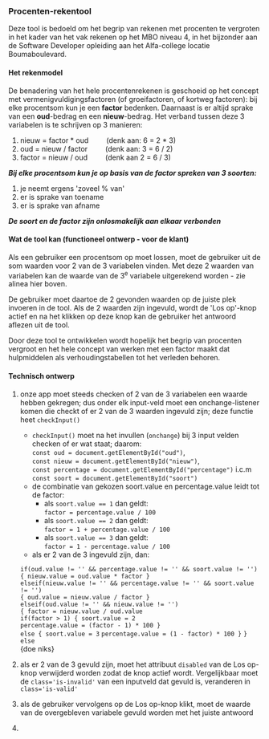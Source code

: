 ### Procenten-rekentool

Deze tool is bedoeld om het begrip van rekenen met procenten te vergroten in het kader van het vak rekenen op het MBO niveau 4, in het bijzonder aan de Software Developer opleiding aan het Alfa-college locatie Boumaboulevard.

#### Het rekenmodel

De benadering van het hele procentenrekenen is geschoeid op het concept met vermenigvuldigingsfactoren (of groeifactoren, of kortweg factoren): bij elke procentsom kun je een **factor** bedenken. Daarnaast is er altijd sprake van een **oud**-bedrag en een **nieuw**-bedrag. Het verband tussen deze 3 variabelen is te schrijven op 3 manieren:

1. nieuw = factor * oud &nbsp;&nbsp;&nbsp;&nbsp;&nbsp;&nbsp;&nbsp;&nbsp;(denk aan: 6 = 2 * 3)
2. oud = nieuw / factor &nbsp;&nbsp;&nbsp;&nbsp;&nbsp;&nbsp;&nbsp;&nbsp;(denk aan: 3 = 6 / 2)
3. factor = nieuw / oud &nbsp;&nbsp;&nbsp;&nbsp;&nbsp;&nbsp;&nbsp;&nbsp;(denk aan 2 = 6 / 3)

***Bij elke procentsom kun je op basis van de factor spreken van 3 soorten:***

1. je neemt ergens 'zoveel % van'
2. er is sprake van toename
3. er is sprake van afname

***De soort en de factor zijn onlosmakelijk aan elkaar verbonden***

#### Wat de tool kan (functioneel ontwerp - voor de klant)

Als een gebruiker een procentsom op moet lossen, moet de gebruiker uit de som waarden voor 2 van de 3 variabelen vinden. Met deze 2 waarden van variabelen kan de waarde van de 3<sup>e</sup> variabele uitgerekend worden - zie alinea hier boven.

De gebruiker moet daartoe de 2 gevonden waarden op de juiste plek invoeren in de tool. Als de 2 waarden zijn ingevuld, wordt de 'Los op'-knop actief en na het klikken op deze knop kan de gebruiker het antwoord aflezen uit de tool.

Door deze tool te ontwikkelen wordt hopelijk het begrip van procenten vergroot en het hele concept van werken met een factor maakt dat hulpmiddelen als verhoudingstabellen tot het verleden behoren.

#### Technisch ontwerp ####

1. onze app moet steeds checken of 2 van de 3 variabelen een waarde hebben gekregen; dus onder elk input-veld moet een onchange-listener komen die checkt of er 2 van de 3 waarden ingevuld zijn; deze functie heet `checkInput()`
    - `checkInput()` moet na het invullen (`onchange`) bij 3 input velden checken of er wat staat; daarom:  
    `const oud = document.getElementById("oud")`,  
    `const nieuw = document.getElementById("nieuw")`,  
    `const percentage = document.getElementById("percentage")` i.c.m  
    `const soort = document.getElementById("soort")`
    - de combinatie van gekozen soort.value en percentage.value leidt tot de factor:
        - als `soort.value == 1` dan geldt:  
        `factor = percentage.value / 100`
        - als `soort.value == 2` dan geldt:  
        `factor = 1 + percentage.value / 100`
        - als `soort.value == 3` dan geldt:  
        `factor = 1 - percentage.value / 100`
    - als er 2 van de 3 ingevuld zijn, dan:
    
    `if(oud.value != '' && percentage.value != '' && soort.value != '')`   
    `{ nieuw.value = oud.value * factor }`  
    `elseif(nieuw.value != '' && percentage.value != '' && soort.value != '')`  
    `{ oud.value = nieuw.value / factor }`  
    `elseif(oud.value != '' && nieuw.value != '')`  
    `{ factor = nieuw.value / oud.value`  
        `if(factor > 1) { soort.value = 2`  
        `percentage.value = (factor - 1) * 100 }`  
        `else { soort.value = 3`
                `percentage.value = (1 - factor) * 100 }`
    `} else`  
    {doe niks}  
2. als er 2 van de 3 gevuld zijn, moet het attribuut `disabled` van de Los op-knop verwijderd worden zodat de knop actief wordt. Vergelijkbaar moet de `class='is-invalid'` van een inputveld dat gevuld is, veranderen in `class='is-valid'`
3. als de gebruiker vervolgens op de Los op-knop klikt, moet de waarde van de overgebleven variabele gevuld worden met het juiste antwoord
4. 